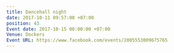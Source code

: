 ```yaml
---
title: Dancehall night
date: 2017-10-11 09:57:00 +07:00
position: 43
Event date: 2017-10-15 00:00:00 +07:00
Venue: Dockers
Event URL: https://www.facebook.com/events/2005553009675765
---
```


